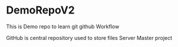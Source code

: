 # DemoRepoV2
This is Demo repo to learn git github Workflow

GitHub is central repository used to store files
Server
Master project
